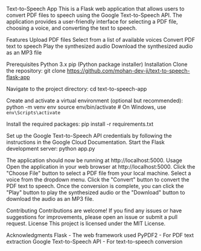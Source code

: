 Text-to-Speech App
This is a Flask web application that allows users to convert PDF files to speech using the Google Text-to-Speech API. The application provides a user-friendly interface for selecting a PDF file, choosing a voice, and converting the text to speech.

Features
Upload PDF files
Select from a list of available voices
Convert PDF text to speech
Play the synthesized audio
Download the synthesized audio as an MP3 file

Prerequisites
Python 3.x
pip (Python package installer)
Installation
Clone the repository:
git clone https://github.com/mohan-dev-ji/text-to-speech-flask-app

Navigate to the project directory:
cd text-to-speech-app

Create and activate a virtual environment (optional but recommended):
python -m venv env
source env/bin/activate  # On Windows, use `env\Scripts\activate`

Install the required packages:
pip install -r requirements.txt

Set up the Google Text-to-Speech API credentials by following the instructions in the Google Cloud Documentation.
Start the Flask development server:
python app.py

The application should now be running at http://localhost:5000.
Usage
Open the application in your web browser at http://localhost:5000.
Click the "Choose File" button to select a PDF file from your local machine.
Select a voice from the dropdown menu.
Click the "Convert" button to convert the PDF text to speech.
Once the conversion is complete, you can click the "Play" button to play the synthesized audio or the "Download" button to download the audio as an MP3 file.

Contributing
Contributions are welcome! If you find any issues or have suggestions for improvements, please open an issue or submit a pull request.
License
This project is licensed under the MIT License.

Acknowledgments
Flask - The web framework used
PyPDF2 - For PDF text extraction
Google Text-to-Speech API - For text-to-speech conversion